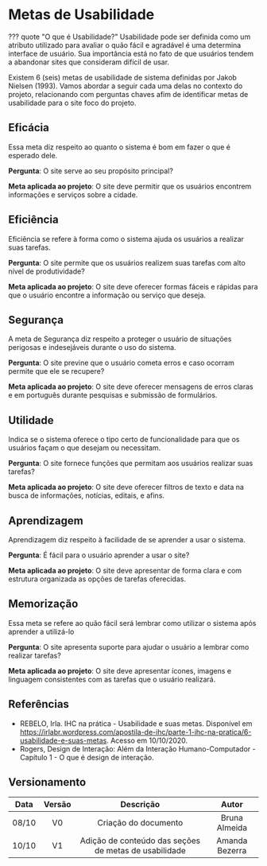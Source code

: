 # Metas de Usabilidade

??? quote "O que é Usabilidade?"
Usabilidade pode ser definida como um atributo utilizado para avaliar o quão fácil e agradável é uma determina interface de usuário.
Sua importância está no fato de que usuários tendem a abandonar sites que consideram difícil de usar.

Existem 6 (seis) metas de usabilidade de sistema definidas por Jakob Nielsen (1993).
Vamos abordar a seguir cada uma delas no contexto do projeto, relacionando com perguntas chaves afim de identificar metas de usabilidade para o site foco do projeto.

## Eficácia

Essa meta diz respeito ao quanto o sistema é bom em fazer o que é esperado dele.

**Pergunta**: O site serve ao seu propósito principal?

**Meta aplicada ao projeto**: O site deve permitir que os usuários encontrem informações e serviços sobre a cidade.

## Eficiência

Eficiência se refere à forma como o sistema ajuda os usuários a realizar suas tarefas.

**Pergunta**: O site permite que os usuários realizem suas tarefas com alto nível de produtividade?

**Meta aplicada ao projeto**: O site deve oferecer formas fáceis e rápidas para que o usuário encontre a informação ou serviço que deseja.

## Segurança

A meta de Segurança diz respeito a proteger o usuário de situações perigosas e indesejáveis durante o uso do sistema.

**Pergunta**: O site previne que o usuário cometa erros e caso ocorram permite que ele se recupere?

**Meta aplicada ao projeto**: O site deve oferecer mensagens de erros claras e em português durante pesquisas e submissão de formulários.

## Utilidade

Indica se o sistema oferece o tipo certo de funcionalidade para que os usuários façam o que desejam ou necessitam.

**Pergunta**: O site fornece funções que permitam aos usuários realizar suas tarefas?

**Meta aplicada ao projeto**: O site deve oferecer filtros de texto e data na busca de informações, notícias, editais, e afins.

## Aprendizagem

Aprendizagem diz respeito à facilidade de se aprender a usar o sistema.

**Pergunta**: É fácil para o usuário aprender a usar o site?

**Meta aplicada ao projeto**: O site deve apresentar de forma clara e com estrutura organizada as opções de tarefas oferecidas.

## Memorização

Essa meta se refere ao quão fácil será lembrar como utilizar o sistema após aprender a utilizá-lo

**Pergunta**: O site apresenta suporte para ajudar o usuário a lembrar como realizar tarefas?

**Meta aplicada ao projeto**: O site deve apresentar ícones, imagens e linguagem consistentes com as tarefas que o usuário realizará.

## Referências

- REBELO, Irla. IHC na prática - Usabilidade e suas metas. Disponível em <https://irlabr.wordpress.com/apostila-de-ihc/parte-1-ihc-na-pratica/6-usabilidade-e-suas-metas>. Acesso em 10/10/2020.
- Rogers, Design de Interação: Além da Interação Humano-Computador - Capítulo 1 - O que é design de interação.

## Versionamento

| Data  | Versão |                       Descrição                       |     Autor      |
| :---: | :----: | :---------------------------------------------------: | :------------: |
| 08/10 |   V0   |                 Criação do documento                  | Bruna Almeida  |
| 10/10 |   V1   | Adição de conteúdo das seções de metas de usabilidade | Amanda Bezerra |

